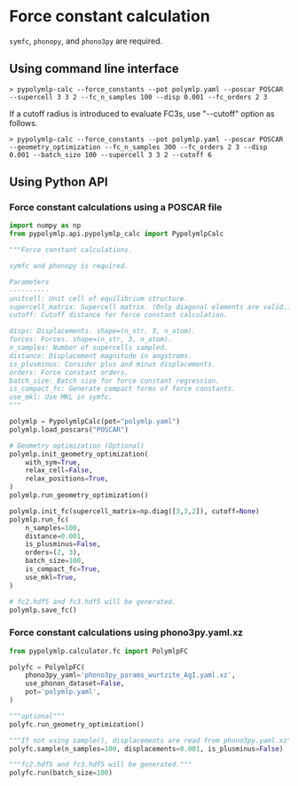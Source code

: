 # Force constant calculation
`symfc`, `phonopy`, and `phono3py` are required.

## Using command line interface
```shell
> pypolymlp-calc --force_constants --pot polymlp.yaml --poscar POSCAR --supercell 3 3 2 --fc_n_samples 100 --disp 0.001 --fc_orders 2 3
```
If a cutoff radius is introduced to evaluate FC3s, use "--cutoff" option as follows.
```shell
> pypolymlp-calc --force_constants --pot polymlp.yaml --poscar POSCAR --geometry_optimization --fc_n_samples 300 --fc_orders 2 3 --disp 0.001 --batch_size 100 --supercell 3 3 2 --cutoff 6
```

## Using Python API

### Force constant calculations using a POSCAR file
```python
import numpy as np
from pypolymlp.api.pypolymlp_calc import PypolymlpCalc

"""Force constant calculations.

symfc and phonopy is required.

Parameters
----------
unitcell: Unit cell of equilibrium structure.
supercell_matrix: Supercell matrix. (Only diagonal elements are valid.)
cutoff: Cutoff distance for force constant calculation.

disps: Displacements. shape=(n_str, 3, n_atom).
forces: Forces. shape=(n_str, 3, n_atom).
n_samples: Number of supercells sampled.
distance: Displacement magnitude in angstroms.
is_plusminus: Consider plus and minus displacements.
orders: Force constant orders.
batch_size: Batch size for force constant regression.
is_compact_fc: Generate compact forms of force constants.
use_mkl: Use MKL in symfc.
"""

polymlp = PypolymlpCalc(pot="polymlp.yaml")
polymlp.load_poscars("POSCAR")

# Geometry optimization (Optional)
polymlp.init_geometry_optimization(
    with_sym=True,
    relax_cell=False,
    relax_positions=True,
)
polymlp.run_geometry_optimization()

polymlp.init_fc(supercell_matrix=np.diag([3,3,2]), cutoff=None)
polymlp.run_fc(
    n_samples=100,
    distance=0.001,
    is_plusminus=False,
    orders=(2, 3),
    batch_size=100,
    is_compact_fc=True,
    use_mkl=True,
)

# fc2.hdf5 and fc3.hdf5 will be generated.
polymlp.save_fc()
```

### Force constant calculations using phono3py.yaml.xz
```python
from pypolymlp.calculator.fc import PolymlpFC

polyfc = PolymlpFC(
    phono3py_yaml='phono3py_params_wurtzite_AgI.yaml.xz',
    use_phonon_dataset=False,
    pot='polymlp.yaml',
)

"""optional"""
polyfc.run_geometry_optimization()

"""If not using sample(), displacements are read from phono3py.yaml.xz"""
polyfc.sample(n_samples=100, displacements=0.001, is_plusminus=False)

"""fc2.hdf5 and fc3.hdf5 will be generated."""
polyfc.run(batch_size=100)
```
